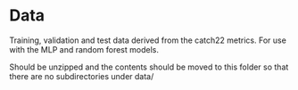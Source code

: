 # Data 
Training, validation and test data derived from the catch22 metrics. For use with the MLP and random forest models.

Should be unzipped and the contents should be moved to this folder so that there are no subdirectories under data/
